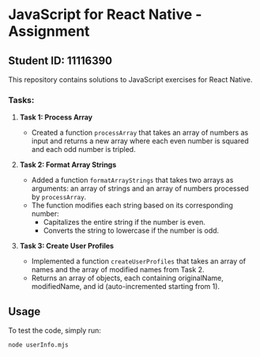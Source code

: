 # JavaScript for React Native - Assignment

## Student ID: 11116390

This repository contains solutions to JavaScript exercises for React Native.

### Tasks:

1. **Task 1: Process Array**

   - Created a function `processArray` that takes an array of numbers as input and returns a new array where each even number is squared and each odd number is tripled.

2. **Task 2: Format Array Strings**

   - Added a function `formatArrayStrings` that takes two arrays as arguments: an array of strings and an array of numbers processed by `processArray`.
   - The function modifies each string based on its corresponding number:
     - Capitalizes the entire string if the number is even.
     - Converts the string to lowercase if the number is odd.

3. **Task 3: Create User Profiles**
   - Implemented a function `createUserProfiles` that takes an array of names and the array of modified names from Task 2.
   - Returns an array of objects, each containing originalName, modifiedName, and id (auto-incremented starting from 1).

## Usage

To test the code, simply run:

```bash
node userInfo.mjs
```
